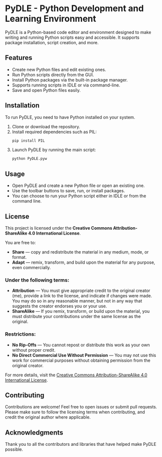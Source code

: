 
# PyDLE - Python Development and Learning Environment

PyDLE is a Python-based code editor and environment designed to make writing and running Python scripts easy and accessible. It supports package installation, script creation, and more.

## Features

- Create new Python files and edit existing ones.
- Run Python scripts directly from the GUI.
- Install Python packages via the built-in package manager.
- Supports running scripts in IDLE or via command-line.
- Save and open Python files easily.

## Installation

To run PyDLE, you need to have Python installed on your system.

1. Clone or download the repository.
2. Install required dependencies such as PIL:
    ```bash
    pip install PIL
    ```
3. Launch PyDLE by running the main script:
    ```bash
    python PyDLE.pyw
    ```

## Usage

- Open PyDLE and create a new Python file or open an existing one.
- Use the toolbar buttons to save, run, or install packages.
- You can choose to run your Python script either in IDLE or from the command line.

## License

This project is licensed under the **Creative Commons Attribution-ShareAlike 4.0 International License**.

You are free to:

- **Share** — copy and redistribute the material in any medium, mode, or format.
- **Adapt** — remix, transform, and build upon the material for any purpose, even commercially.

### Under the following terms:

- **Attribution** — You must give appropriate credit to the original creator (me), provide a link to the license, and indicate if changes were made. You may do so in any reasonable manner, but not in any way that suggests the creator endorses you or your use.
- **ShareAlike** — If you remix, transform, or build upon the material, you must distribute your contributions under the same license as the original.

### Restrictions:

- **No Rip-Offs** — You cannot repost or distribute this work as your own without proper credit.
- **No Direct Commercial Use Without Permission** — You may not use this work for commercial purposes without obtaining permission from the original creator.

For more details, visit the [Creative Commons Attribution-ShareAlike 4.0 International License](https://creativecommons.org/licenses/by-sa/4.0/).

## Contributing

Contributions are welcome! Feel free to open issues or submit pull requests. Please make sure to follow the licensing terms when contributing, and credit the original author where applicable.

## Acknowledgments

Thank you to all the contributors and libraries that have helped make PyDLE possible.
